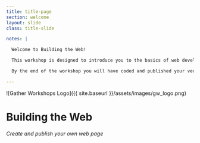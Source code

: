 ```yaml
---
title: title-page
section: welcome
layout: slide
class: title-slide

notes: |

  Welcome to Building the Web!

  This workshop is designed to introduce you to the basics of web development through a few short coding challenges.

  By the end of the workshop you will have coded and published your very own web page!

---
```



![Gather Workshops Logo]({{ site.baseurl }}/assets/images/gw_logo.png)

# Building the Web
_Create and publish your own web page_
